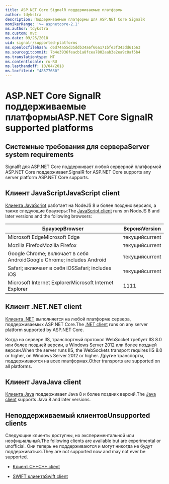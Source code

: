 ```yaml
---
title: ASP.NET Core SignalR поддерживаемые платформы
author: tdykstra
description: Поддерживаемые платформы для ASP.NET Core SignalR
monikerRange: '>= aspnetcore-2.1'
ms.author: tdykstra
ms.custom: mvc
ms.date: 09/26/2018
uid: signalr/supported-platforms
ms.openlocfilehash: d6d74a55d35ddb34a6f66a171bfe3f343dd61b63
ms.sourcegitcommit: 7b4e3936feacb1a8fcea7802aab3e2ea9c8af5b4
ms.translationtype: MT
ms.contentlocale: ru-RU
ms.lasthandoff: 10/04/2018
ms.locfileid: "48577630"
---
```

# <a name="aspnet-core-signalr-supported-platforms"></a><span data-ttu-id="83017-103">ASP.NET Core SignalR поддерживаемые платформы</span><span class="sxs-lookup"><span data-stu-id="83017-103">ASP.NET Core SignalR supported platforms</span></span>

## <a name="server-system-requirements"></a><span data-ttu-id="83017-104">Системные требования для сервера</span><span class="sxs-lookup"><span data-stu-id="83017-104">Server system requirements</span></span>

<span data-ttu-id="83017-105">SignalR для ASP.NET Core поддерживает любой серверной платформой ASP.NET Core поддерживает.</span><span class="sxs-lookup"><span data-stu-id="83017-105">SignalR for ASP.NET Core supports any server platform ASP.NET Core supports.</span></span>

## <a name="javascript-client"></a><span data-ttu-id="83017-106">Клиент JavaScript</span><span class="sxs-lookup"><span data-stu-id="83017-106">JavaScript client</span></span>

<span data-ttu-id="83017-107">[Клиента JavaScript](https://www.npmjs.com/package/@aspnet/signalr) работает на NodeJS 8 и более поздних версиях, а также следующие браузеры:</span><span class="sxs-lookup"><span data-stu-id="83017-107">The [JavaScript client](https://www.npmjs.com/package/@aspnet/signalr) runs on NodeJS 8 and later versions and the following browsers:</span></span>

| <span data-ttu-id="83017-108">Браузер</span><span class="sxs-lookup"><span data-stu-id="83017-108">Browser</span></span> | <span data-ttu-id="83017-109">Версия</span><span class="sxs-lookup"><span data-stu-id="83017-109">Version</span></span> |
| ------- | ------- |
| <span data-ttu-id="83017-110">Microsoft Edge</span><span class="sxs-lookup"><span data-stu-id="83017-110">Microsoft Edge</span></span> | <span data-ttu-id="83017-111">текущий</span><span class="sxs-lookup"><span data-stu-id="83017-111">current</span></span> |
| <span data-ttu-id="83017-112">Mozilla Firefox</span><span class="sxs-lookup"><span data-stu-id="83017-112">Mozilla Firefox</span></span> | <span data-ttu-id="83017-113">текущий</span><span class="sxs-lookup"><span data-stu-id="83017-113">current</span></span> |
| <span data-ttu-id="83017-114">Google Chrome; включает в себя Android</span><span class="sxs-lookup"><span data-stu-id="83017-114">Google Chrome; includes Android</span></span> | <span data-ttu-id="83017-115">текущий</span><span class="sxs-lookup"><span data-stu-id="83017-115">current</span></span> |
| <span data-ttu-id="83017-116">Safari; включает в себя iOS</span><span class="sxs-lookup"><span data-stu-id="83017-116">Safari; includes iOS</span></span> | <span data-ttu-id="83017-117">текущий</span><span class="sxs-lookup"><span data-stu-id="83017-117">current</span></span> |
| <span data-ttu-id="83017-118">Microsoft Internet Explorer</span><span class="sxs-lookup"><span data-stu-id="83017-118">Microsoft Internet Explorer</span></span> | <span data-ttu-id="83017-119">11</span><span class="sxs-lookup"><span data-stu-id="83017-119">11</span></span> |
 
## <a name="net-client"></a><span data-ttu-id="83017-120">Клиент .NET</span><span class="sxs-lookup"><span data-stu-id="83017-120">.NET client</span></span>

<span data-ttu-id="83017-121">[Клиента .NET](https://www.nuget.org/packages/Microsoft.AspNetCore.SignalR/) выполняется на любой платформе сервера, поддерживаемых ASP.NET Core.</span><span class="sxs-lookup"><span data-stu-id="83017-121">The [.NET client](https://www.nuget.org/packages/Microsoft.AspNetCore.SignalR/) runs on any server platform supported by ASP.NET Core.</span></span>

<span data-ttu-id="83017-122">Когда на сервере IIS, транспортный протокол WebSocket требует IIS 8.0 или более поздней версии, в Windows Server 2012 или более поздней версии.</span><span class="sxs-lookup"><span data-stu-id="83017-122">When the server runs IIS, the WebSockets transport requires IIS 8.0 or higher, on Windows Server 2012 or higher.</span></span> <span data-ttu-id="83017-123">Другие транспорты, поддерживаются на всех платформах.</span><span class="sxs-lookup"><span data-stu-id="83017-123">Other transports are supported on all platforms.</span></span>

## <a name="java-client"></a><span data-ttu-id="83017-124">Клиент Java</span><span class="sxs-lookup"><span data-stu-id="83017-124">Java client</span></span>

<span data-ttu-id="83017-125">[Клиента Java](https://search.maven.org/artifact/com.microsoft.aspnet/signalr) поддерживает Java 8 и более поздних версий.</span><span class="sxs-lookup"><span data-stu-id="83017-125">The [Java client](https://search.maven.org/artifact/com.microsoft.aspnet/signalr) supports Java 8 and later versions.</span></span>

## <a name="unsupported-clients"></a><span data-ttu-id="83017-126">Неподдерживаемый клиентов</span><span class="sxs-lookup"><span data-stu-id="83017-126">Unsupported clients</span></span>

<span data-ttu-id="83017-127">Следующие клиенты доступны, но экспериментальной или неофициальный.</span><span class="sxs-lookup"><span data-stu-id="83017-127">The following clients are available but are experimental or unofficial.</span></span> <span data-ttu-id="83017-128">Они теперь не поддерживаются и могут никогда не будут поддерживаться.</span><span class="sxs-lookup"><span data-stu-id="83017-128">They are not supported now and may not ever be supported.</span></span>

* [<span data-ttu-id="83017-129">Клиент C++</span><span class="sxs-lookup"><span data-stu-id="83017-129">C++ client</span></span>](https://github.com/aspnet/SignalR/tree/master/clients/cpp)

* [<span data-ttu-id="83017-130">SWIFT клиента</span><span class="sxs-lookup"><span data-stu-id="83017-130">Swift client</span></span>](https://github.com/moozzyk/SignalR-Client-Swift)
